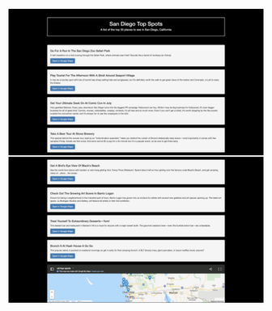 <!-- ## This app is deployed on Heroku: 
## https://gp-top-spots.herokuapp.com -->

![Project photo 1](assets/top_spots.png)
![Project photo 2](assets/top_spots2.png)